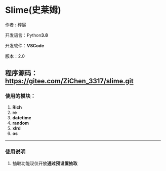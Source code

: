 # **Slime(史莱姆)**
作者 : 梓宸

开发语言：Python**3.8**

开发软件：**VSCode**

版本：2.0

程序源码：https://gitee.com/ZiChen_3317/slime.git
---
### **使用的模块：**
1.  **Rich** 
2. **re**
3. **datetime**
4. **random**
5. **xlrd**
6. **os**
---
### **​使用说明**
1. 抽取功能现仅开放**通过预设置抽取**